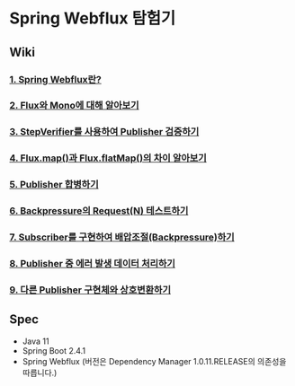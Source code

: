 # Spring Webflux 탐험기

## Wiki
### [1. Spring Webflux란?](https://github.com/technical-learn-room/spring-webflux-learn/wiki/1.-What-is-Spring-Webflux)  
### [2. Flux와 Mono에 대해 알아보기](https://github.com/technical-learn-room/spring-webflux-learn/wiki/2.-How-to-use-Flux-and-Mono)  
### [3. StepVerifier를 사용하여 Publisher 검증하기](https://github.com/technical-learn-room/spring-webflux-learn/wiki/3.-How-to-use-StepVerifier)  
### [4. Flux.map()과 Flux.flatMap()의 차이 알아보기](https://github.com/technical-learn-room/spring-webflux-learn/wiki/4.-What-is-difference-between-map()-and-flatMap())  
### [5. Publisher 합병하기](https://github.com/technical-learn-room/spring-webflux-learn/wiki/5.-How-to-merge-Publishers)  
### [6. Backpressure의 Request(N) 테스트하기](https://github.com/technical-learn-room/spring-webflux-learn/wiki/6.-How-to-test-Request(N))  
### [7. Subscriber를 구현하여 배압조절(Backpressure)하기](https://github.com/technical-learn-room/spring-webflux-learn/wiki/7.-How-to-implement-Backpressure)  
### [8. Publisher 중 에러 발생 데이터 처리하기](https://github.com/technical-learn-room/spring-webflux-learn/wiki/8.-How-to-do-Error-Handling)  
### [9. 다른 Publisher 구현체와 상호변환하기](https://github.com/technical-learn-room/spring-webflux-learn/wiki/9.-How-Project-Reactor-adapts-in-RxJava)  

## Spec
- Java 11
- Spring Boot 2.4.1
- Spring Webflux (버전은 Dependency Manager 1.0.11.RELEASE의 의존성을 따릅니다.)

